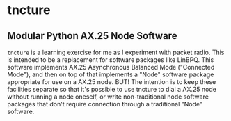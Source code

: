 # tncture
## Modular Python AX.25 Node Software

`tncture` is a learning exercise for me as I experiment with packet radio. This is intended to be a replacement for software packages like LinBPQ. This software implements AX.25 Asynchronous Balanced Mode ("Connected Mode"), and then on top of that implements a "Node" software package appropriate for use on a AX.25 node. BUT! The intention is to keep these facilities separate so that it's possible to use tncture to dial a AX.25 node without running a node oneself, or write non-traditional node software packages that don't require connection through a traditional "Node" software.
